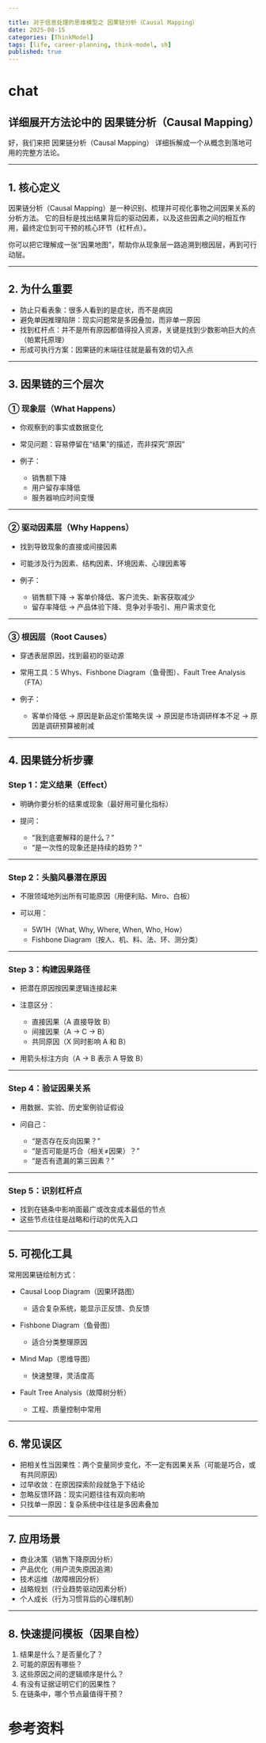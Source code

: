 ```yaml
---

title: 对于信息处理的思维模型之 因果链分析（Causal Mapping）
date: 2025-08-15
categories: [ThinkModel]
tags: [life, career-planning, think-model, sh]
published: true
---
```




# chat

## 详细展开方法论中的 因果链分析（Causal Mapping）

好，我们来把 因果链分析（Causal Mapping） 详细拆解成一个从概念到落地可用的完整方法论。

---

## 1. 核心定义

因果链分析（Causal Mapping）是一种识别、梳理并可视化事物之间因果关系的分析方法。
它的目标是找出结果背后的驱动因素，以及这些因素之间的相互作用，最终定位到可干预的核心环节（杠杆点）。

你可以把它理解成一张“因果地图”，帮助你从现象层一路追溯到根因层，再到可行动层。

---

## 2. 为什么重要

* 防止只看表象：很多人看到的是症状，而不是病因
* 避免单因推理陷阱：现实问题常是多因叠加，而非单一原因
* 找到杠杆点：并不是所有原因都值得投入资源，关键是找到少数影响巨大的点（帕累托原理）
* 形成可执行方案：因果链的末端往往就是最有效的切入点

---

## 3. 因果链的三个层次

### ① 现象层（What Happens）

* 你观察到的事实或数据变化
* 常见问题：容易停留在“结果”的描述，而非探究“原因”
* 例子：

  * 销售额下降
  * 用户留存率降低
  * 服务器响应时间变慢

---

### ② 驱动因素层（Why Happens）

* 找到导致现象的直接或间接因素
* 可能涉及行为因素、结构因素、环境因素、心理因素等
* 例子：

  * 销售额下降 → 客单价降低、客户流失、新客获取减少
  * 留存率降低 → 产品体验下降、竞争对手吸引、用户需求变化

---

### ③ 根因层（Root Causes）

* 穿透表层原因，找到最初的驱动源
* 常用工具：5 Whys、Fishbone Diagram（鱼骨图）、Fault Tree Analysis（FTA）
* 例子：

  * 客单价降低 → 原因是新品定价策略失误 → 原因是市场调研样本不足 → 原因是调研预算被削减

---

## 4. 因果链分析步骤

### Step 1：定义结果（Effect）

* 明确你要分析的结果或现象（最好用可量化指标）
* 提问：

  * “我到底要解释的是什么？”
  * “是一次性的现象还是持续的趋势？”

---

### Step 2：头脑风暴潜在原因

* 不限领域地列出所有可能原因（用便利贴、Miro、白板）
* 可以用：

  * 5W1H（What, Why, Where, When, Who, How）
  * Fishbone Diagram（按人、机、料、法、环、测分类）

---

### Step 3：构建因果路径

* 把潜在原因按因果逻辑连接起来
* 注意区分：

  * 直接因果（A 直接导致 B）
  * 间接因果（A → C → B）
  * 共同原因（X 同时影响 A 和 B）
* 用箭头标注方向（A → B 表示 A 导致 B）

---

### Step 4：验证因果关系

* 用数据、实验、历史案例验证假设
* 问自己：

  * “是否存在反向因果？”
  * “是否可能是巧合（相关≠因果）？”
  * “是否有遗漏的第三因素？”

---

### Step 5：识别杠杆点

* 找到在链条中影响面最广或改变成本最低的节点
* 这些节点往往是战略和行动的优先入口

---

## 5. 可视化工具

常用因果链绘制方式：

* Causal Loop Diagram（因果环路图）

  * 适合复杂系统，能显示正反馈、负反馈
* Fishbone Diagram（鱼骨图）

  * 适合分类整理原因
* Mind Map（思维导图）

  * 快速整理，灵活度高
* Fault Tree Analysis（故障树分析）

  * 工程、质量控制中常用

---

## 6. 常见误区

* 把相关性当因果性：两个变量同步变化，不一定有因果关系（可能是巧合，或有共同原因）
* 过早收敛：在原因探索阶段就急于下结论
* 忽略反馈环路：现实问题往往有双向影响
* 只找单一原因：复杂系统中往往是多因素叠加

---

## 7. 应用场景

* 商业决策（销售下降原因分析）
* 产品优化（用户流失原因追溯）
* 技术运维（故障根因分析）
* 战略规划（行业趋势驱动因素分析）
* 个人成长（行为习惯背后的心理机制）

---

## 8. 快速提问模板（因果自检）

1. 结果是什么？是否量化了？
2. 可能的原因有哪些？
3. 这些原因之间的逻辑顺序是什么？
4. 有没有证据证明它们的因果性？
5. 在链条中，哪个节点最值得干预？

# 参考资料

